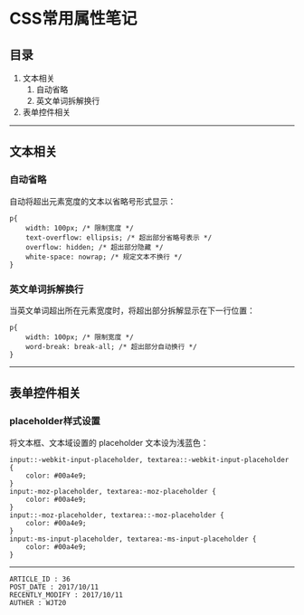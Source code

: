 
# CSS常用属性笔记 #

## 目录 ##

1. 文本相关
    1. 自动省略
    2. 英文单词拆解换行
2. 表单控件相关

---

## 文本相关 ##

### 自动省略 ###

自动将超出元素宽度的文本以省略号形式显示：

```
p{
    width: 100px; /* 限制宽度 */
    text-overflow: ellipsis; /* 超出部分省略号表示 */
    overflow: hidden; /* 超出部分隐藏 */
    white-space: nowrap; /* 规定文本不换行 */
}
```

### 英文单词拆解换行 ###

当英文单词超出所在元素宽度时，将超出部分拆解显示在下一行位置：

```
p{
    width: 100px; /* 限制宽度 */
    word-break: break-all; /* 超出部分自动换行 */
}
```

---

## 表单控件相关 ##

### placeholder样式设置 ###

将文本框、文本域设置的 placeholder 文本设为浅蓝色：

```
input::-webkit-input-placeholder, textarea::-webkit-input-placeholder {
    color: #00a4e9;
}
input:-moz-placeholder, textarea:-moz-placeholder {
    color: #00a4e9;
}
input::-moz-placeholder, textarea::-moz-placeholder {
    color: #00a4e9;
}
input:-ms-input-placeholder, textarea:-ms-input-placeholder {
    color: #00a4e9;
}
```

---

```
ARTICLE_ID : 36
POST_DATE : 2017/10/11
RECENTLY_MODIFY : 2017/10/11
AUTHER : WJT20
```
